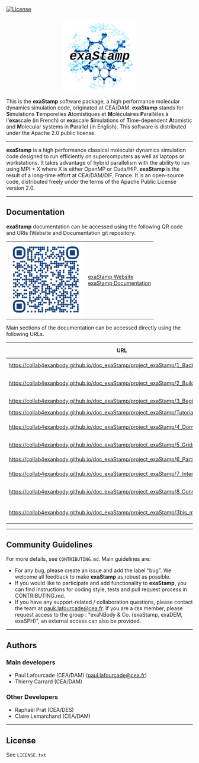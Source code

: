 [![License](https://img.shields.io/badge/License-Apache_2.0-blue.svg)](https://opensource.org/licenses/Apache-2.0)

<p align="center">
  <img src="doc/img/exaStamp-logo.png" alt="Example Stamp Logo" width="200"/>
</p>

This is the **exaStamp** software package, a high performance molecular dynamics simulation code, originated at CEA/DAM. **exaStamp** stands for **S**imulations **T**emporelles **A**tomistiques et **M**oléculaires **P**arallèles à l'**exa**scale (in French) or **exa**scale **S**imulations of **T**ime-dependent **A**tomistic and **M**olecular systems in **P**arallel (in English). This software is distributed under the Apache 2.0 public license.

-----------------------------------------------------------------------------------------------------------

**exaStamp** is a high performance classical molecular dynamics simulation code designed to run efficiently on supercomputers as well as laptops or workstations. It takes advantage of hybrid parallelism with the ability to run using MPI + X where X is either OpenMP or Cuda/HIP. **exaStamp** is the result of a long-time effort at CEA/DAM/DIF, France. It is an open-source code, distributed freely under the terms of the Apache Public License version 2.0.

-----------------------------------------------------------------------------------------------------------

## Documentation

**exaStamp** documentation can be accessed using the following QR code and URls (Website and Documentation git repository.

<div align="center">
  <table>
    <tr>
      <td><img src="doc/qr_doc_exastamp.png" width="200"/></td>
      <td><a href="https://collab4exanbody.github.io/doc_exaStamp"> exaStamp Website</a><br><a href="https://github.com/Collab4exaNBody/doc_exaStamp.git"> exaStamp Documentation </a></td>
    </tr>
  </table>
</div>

Main sections of the documentation can be accessed directly using the following URLs.

| URL | Short description |
|-----|-------------|
| https://collab4exanbody.github.io/doc_exaStamp/project_exaStamp/1_Background.html | **exaStamp** background |
| https://collab4exanbody.github.io/doc_exaStamp/project_exaStamp/2_Build_and_Install.html | Build and installation instructions |
| https://collab4exanbody.github.io/doc_exaStamp/project_exaStamp/3_Beginners_guide.html | Beginner's guide |
| https://collab4exanbody.github.io/doc_exaStamp/project_exaStamp/Tutorials.html | Tutorials |
| https://collab4exanbody.github.io/doc_exaStamp/project_exaStamp/4_Domain_Regions.html | Simulation domain and spatial regions |
| https://collab4exanbody.github.io/doc_exaStamp/project_exaStamp/5_Grids.html | Manipulating grids |
| https://collab4exanbody.github.io/doc_exaStamp/project_exaStamp/6_Particles.html | Manipulating particles |
| https://collab4exanbody.github.io/doc_exaStamp/project_exaStamp/7_Interactions.html | Interatomic potentials |
| https://collab4exanbody.github.io/doc_exaStamp/project_exaStamp/8_Constraints.html | Thermodynamic ensembles and constraints |
| https://collab4exanbody.github.io/doc_exaStamp/project_exaStamp/3bis_microStamp.html | microStamp mini MD application |

-----------------------------------------------------------------------------------------------------------

## Community Guidelines

For more details, see `CONTRIBUTING.md`. Main guidelines are:

- For any bug, please create an issue and add the label “bug”. We welcome all feedback to make **exaStamp** as robust as possible.
- If you would like to participate and add functionality to **exaStamp**, you can find instructions for coding style, tests and pull request process in CONTRIBUTING.md.
- If you have any support-related / collaboration questions, please contact the team at pauk.lafourcade@cea.fr. If you are a `CEA` member, please request access to the group : "exaNBody & Co. (exaStamp, exaDEM, exaSPH)", an external access can also be provided.

-----------------------------------------------------------------------------------------------------------

## Authors

### Main developers

- Paul Lafourcade (CEA/DAM) (paul.lafourcade@cea.fr)
- Thierry Carrard (CEA/DAM)

### Other Developers

- Raphaël Prat (CEA/DES)
- Claire Lemarchand (CEA/DAM)

-----------------------------------------------------------------------------------------------------------

## License

See `LICENSE.txt`
